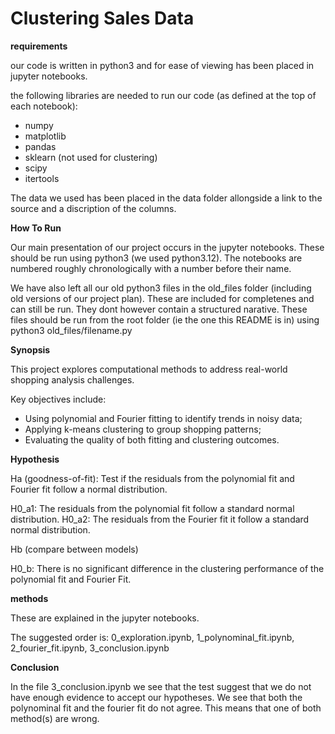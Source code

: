 # Clustering Sales Data

**requirements**

our code is written in python3 and for ease of viewing has been placed in jupyter notebooks.

the following libraries are needed to run our code (as defined at the top of each notebook):

- numpy
- matplotlib
- pandas
- sklearn (not used for clustering)
- scipy
- itertools

The data we used has been placed in the data folder allongside a link to the source and a discription of the columns.

**How To Run**

Our main presentation of our project occurs in the jupyter notebooks. These should be run using python3 (we used python3.12). The notebooks are numbered roughly chronologically with a number before their name.

We have also left all our old python3 files in the old_files folder (including old versions of our project plan). These are included for completenes and can still be run. They dont however contain a structured narative. These files should be run from the root folder (ie the one this README is in) using python3 old_files/filename.py

**Synopsis**

This project explores computational methods to address real-world shopping analysis challenges.  

Key objectives include:  
- Using polynomial and Fourier fitting to identify trends in noisy data;
- Applying k-means clustering to group shopping patterns;
- Evaluating the quality of both fitting and clustering outcomes. 

**Hypothesis**

Ha (goodness-of-fit): Test if the residuals from the polynomial fit and Fourier fit follow a normal distribution.

H0_a1: The residuals from the polynomial fit follow a standard normal distribution.
H0_a2: The residuals from the Fourier fit it follow a standard normal distribution.

Hb (compare between models)

H0_b: There is no significant difference in the clustering performance of the polynomial fit and Fourier Fit.


**methods**

These are explained in the jupyter notebooks.

The suggested order is: 0_exploration.ipynb, 1_polynominal_fit.ipynb, 2_fourier_fit.ipynb, 3_conclusion.ipynb

**Conclusion**

In the file 3_conclusion.ipynb we see that the test suggest that we do not have
enough evidence to accept our hypotheses. We see that both the polynominal fit
and the fourier fit do not agree. This means that one of both method(s) are wrong.
